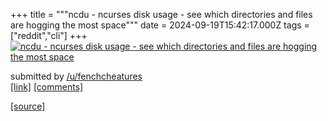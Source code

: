 +++
title = """ncdu - ncurses disk usage - see which directories and files are hogging the most space"""
date = 2024-09-19T15:42:17.000Z
tags = ["reddit","cli"]
+++
[![ncdu - ncurses disk usage - see which directories and files are hogging the most space](https://preview.redd.it/efv90u28jde81.png?width=640&crop=smart&auto=webp&s=b9f7b3387f1de25d7203fe9762673b0cda955229 "ncdu - ncurses disk usage - see which directories and files are hogging the most space")](https://www.reddit.com/r/commandline/comments/1fkny6a/ncdu_ncurses_disk_usage_see_which_directories_and/)

submitted by [/u/fenchcheatures](https://www.reddit.com/user/fenchcheatures)  
[\[link\]](https://i.redd.it/efv90u28jde81.png) [\[comments\]](https://www.reddit.com/r/commandline/comments/1fkny6a/ncdu_ncurses_disk_usage_see_which_directories_and/)

[[source]](https://www.reddit.com/r/commandline/comments/1fkny6a/ncdu_ncurses_disk_usage_see_which_directories_and/)
